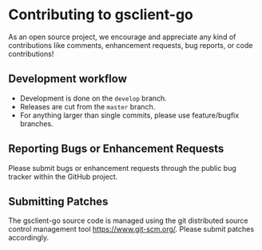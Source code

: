 # Contributing to gsclient-go

As an open source project, we encourage and appreciate any kind of contributions like comments,
enhancement requests, bug reports, or code contributions!

## Development workflow

* Development is done on the `develop` branch.
* Releases are cut from the `master` branch.
* For anything larger than single commits, please use feature/bugfix branches.

## Reporting Bugs or Enhancement Requests

Please submit bugs or enhancement requests through the public bug tracker within the
GitHub project.

## Submitting Patches

The gsclient-go source code is managed using the git distributed source control
management tool <https://www.git-scm.org/>. Please submit patches accordingly.
